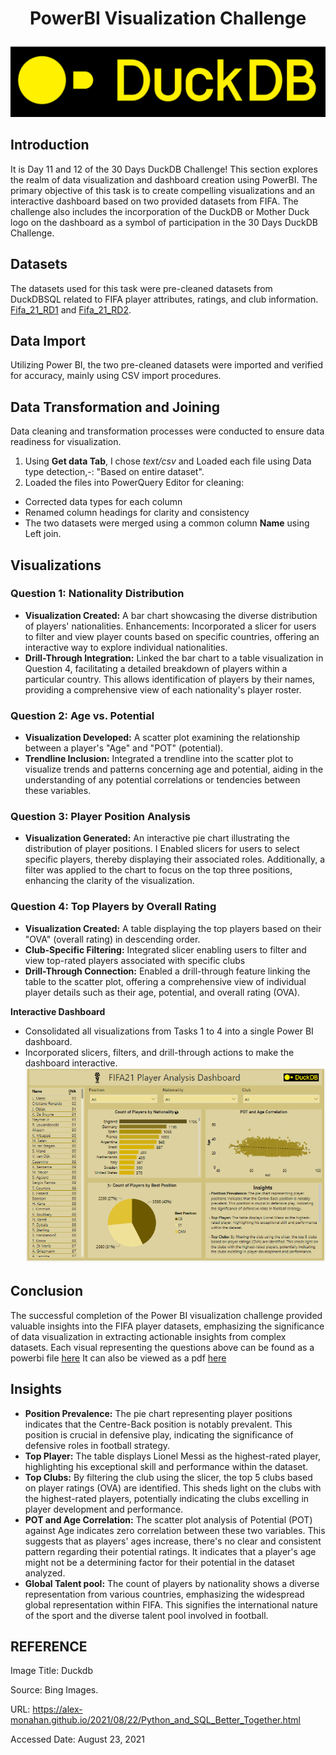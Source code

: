 # <p align="center" > PowerBI Visualization Challenge
![](https://github.com/AnietieJohnson/POWERBI-CHALLENGE-WITH-DUCKDB/blob/main/R.png)
## Introduction
It is Day 11 and 12 of the 30 Days DuckDB Challenge! This section explores the realm of data visualization and dashboard creation using PowerBI. The primary objective of this task is to create compelling visualizations and an interactive dashboard based on two provided datasets from FIFA. The challenge also includes the incorporation of the DuckDB or Mother Duck logo on the dashboard as a symbol of participation in the 30 Days DuckDB Challenge.

## Datasets
The datasets used for this task were pre-cleaned datasets from DuckDBSQL related to FIFA player attributes, ratings, and club information. [Fifa_21_RD1](https://github.com/AnietieJohnson/POWERBI-CHALLENGE-WITH-DUCKDB/blob/main/Fifa_21_RD1.csv) and [Fifa_21_RD2](https://github.com/AnietieJohnson/POWERBI-CHALLENGE-WITH-DUCKDB/blob/main/Fifa_21_RD2.csv). 
## Data Import
Utilizing Power BI, the two pre-cleaned datasets were imported and verified for accuracy, mainly using CSV import procedures.
## Data Transformation and Joining

Data cleaning and transformation processes were conducted to ensure data readiness for visualization.
1. Using **Get data Tab**, I chose _text/csv_ and Loaded each file using Data type detection,-: "Based on entire dataset".
2. Loaded the files into PowerQuery Editor for cleaning: 
- Corrected data types for each column
- Renamed column headings for clarity and consistency
- The two datasets were merged using a common column **Name**  using Left join.
## Visualizations

### Question 1: Nationality Distribution
- **Visualization Created:** A bar chart showcasing the diverse distribution of players' nationalities.
Enhancements: Incorporated a slicer for users to filter and view player counts based on specific countries, offering an interactive way to explore individual nationalities.
- **Drill-Through Integration:** Linked the bar chart to a table visualization in Question 4, facilitating a detailed breakdown of players within a particular country. This allows identification of players by their names, providing a comprehensive view of each nationality's player roster.
### Question 2: Age vs. Potential
- **Visualization Developed:** A scatter plot examining the relationship between a player's "Age" and "POT" (potential).
- **Trendline Inclusion:** Integrated a trendline into the scatter plot to visualize trends and patterns concerning age and potential, aiding in the understanding of any potential correlations or tendencies between these variables.
### Question 3: Player Position Analysis
- **Visualization Generated:** An interactive pie chart illustrating the distribution of player positions. I Enabled slicers for users to select specific players, thereby displaying their associated roles. Additionally, a filter was applied to the chart to focus on the top three positions, enhancing the clarity of the visualization.
### Question 4: Top Players by Overall Rating
- **Visualization Created:** A table displaying the top players based on their "OVA" (overall rating) in descending order.
- **Club-Specific Filtering:** Integrated slicer enabling users to filter and view top-rated players associated with specific clubs 
- **Drill-Through Connection:** Enabled a drill-through feature linking the table to the scatter plot, offering a comprehensive view of individual player details such as their age, potential, and overall rating (OVA).
  
**Interactive Dashboard**
- Consolidated all visualizations from Tasks 1 to 4 into a single Power BI dashboard.
- Incorporated slicers, filters, and drill-through actions to make the dashboard interactive.
![](https://github.com/AnietieJohnson/POWERBI-CHALLENGE-WITH-DUCKDB/blob/main/fifa21%20powerbi%20analysis.png)
## Conclusion
The successful completion of the Power BI visualization challenge provided valuable insights into the FIFA player datasets, emphasizing the significance of data visualization in extracting actionable insights from complex datasets. Each visual representing the questions above can be found as a powerbi file [here](https://github.com/AnietieJohnson/POWERBI-CHALLENGE-WITH-DUCKDB/blob/main/duckdb%20challenge%20phase%202.pbip)
It can also be viewed as a pdf [here](https://github.com/AnietieJohnson/POWERBI-CHALLENGE-WITH-DUCKDB/blob/main/duckdb%20challenge%20phase%202%20pdf.pdf)
## Insights
- **Position Prevalence:** The pie chart representing player positions indicates that the Centre-Back position is notably prevalent. This position is crucial in defensive play, indicating the significance of defensive roles in football strategy.
- **Top Player:** The table displays Lionel Messi as the highest-rated player, highlighting his exceptional skill and performance within the dataset.
- **Top Clubs:** By filtering the club using the slicer, the top 5 clubs based on player ratings (OVA) are identified. This sheds light on the clubs with the highest-rated players, potentially indicating the clubs excelling in player development and performance.
- **POT and Age Correlation:** The scatter plot analysis of Potential (POT) against Age indicates zero correlation between these two variables. This suggests that as players' ages increase, there's no clear and consistent pattern regarding their potential ratings. It indicates that a player's age might not be a determining factor for their potential in the dataset analyzed.
- **Global Talent pool:** The count of players by nationality shows a diverse representation from various countries, emphasizing the widespread global representation within FIFA. This signifies the international nature of the sport and the diverse talent pool involved in football.
  
## REFERENCE
Image Title: Duckdb

Source: Bing Images. 

URL: https://alex-monahan.github.io/2021/08/22/Python_and_SQL_Better_Together.html

Accessed Date: August 23, 2021
